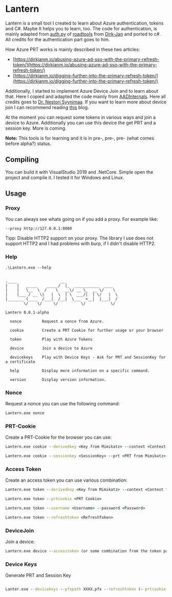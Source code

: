 # Lantern

Lantern is a small tool I created to learn about Azure authentication, tokens and C#. Maybe It helps you to learn, too. The code for authentication, is mainly adapted from [auth.py](https://github.com/dirkjanm/ROADtools/blob/master/roadlib/roadtools/roadlib/auth.py) of [roadtools](https://github.com/dirkjanm/ROADtools) from [Dirk-Jan](https://twitter.com/_dirkjan) and ported to c#. All credits for the authentication part goes to him.

How Azure PRT works is mainly described in these two articles:

* [https://dirkjanm.io/abusing-azure-ad-sso-with-the-primary-refresh-token/](https://dirkjanm.io/abusing-azure-ad-sso-with-the-primary-refresh-token/)
* [https://dirkjanm.io/digging-further-into-the-primary-refresh-token/](https://dirkjanm.io/digging-further-into-the-primary-refresh-token/)

Additionally, I started to implement Azure Device Join and to learn about that. Here I copied and adapted the code mainly from [AADInternals](https://github.com/Gerenios/AADInternals). Here all credits goes to [Dr. Nestori Syynimaa](https://twitter.com/DrAzureAD). If you want to learn more about device join I can recommend reading [this](https://o365blog.com/) blog.

At the moment you can request some tokens in various ways and join a device to Azure. Additionally you can use this device the get PRT and a session key. More is coming.

**Note:** This tools is for learning and it is in pre-, pre-, pre- (what comes before alpha?) status. 

## Compiling

You can build it with VisualStudio 2019 and .NetCore. Simple open the project and compile it. I tested it for Windows and Linux.

## Usage

### Proxy

You can always see whats going on if you add a proxy. For example like:  

```
--proxy http://127.0.0.1:8080
```

Tipp: Disable HTTP2 support on your proxy. The library I use does not support HTTP2 and I had problems with burp, if I didn't disable HTTP2.

### Help

```
.\Lantern.exe --help


.____                   __
|    |   _____    _____/  |_  ___________  ____
|    |   \__  \  /    \   __\/ __ \_  __ \/    \
|    |___ / __ \|   |  \  | \  ___/|  | \/   |  \
|_______ (____  /___|  /__|  \___  >__|  |___|  /
        \/    \/     \/          \/           \/

Lantern 0.0.1-alpha

  nonce         Request a nonce from Azure.

  cookie        Create a PRT Cookie for further usage or your browser

  token         Play with Azure Tokens

  device        Join a device to Azure

  devicekeys    Play with Device Keys - Ask for PRT and SessionKey for a certificate

  help          Display more information on a specific command.

  version       Display version information.

```

### Nonce

Request a nonce you can use the following command: 

```cmd
Lantern.exe nonce
```

### PRT-Cookie

Create a PRT-Cookie for the browser you can use:

```cmd
Lantern.exe cookie --derivedkey <Key from Mimikatz> --context <Context from Mimikatz> --prt <PRT from Mimikatz>
```

```cmd
Lantern.exe cookie --sessionkey <SessionKey> --prt <PRT from Mimikatz>
```

### Access Token

Create an access token you can use various combination:

```cmd
Lantern.exe token --derivedkey <Key from Mimikatz> --context <Context from Mimikatz> --prt <PRT from Mimikatz>
```

```cmd
Lantern.exe token --prtcookie <PRT Cookie>
```

```cmd
Lantern.exe token --username <Username> --password <Password>
```

```cmd
Lantern.exe token --refreshtoken <RefreshToken>
```

### DeviceJoin

Join a device:

```cmd
Lantern.exe device --accesstoken (or some combination from the token part) --devicename <Name> --outpfxfile <Some path>
```

### Device Keys

Generate PRT and Session Key

```cmd

Lanter.exe --devicekeys --pfxpath XXXX.pfx --refreshtoken (--prtcookie / ---username + --password ) 

```
